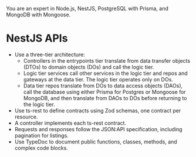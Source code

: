 You are an expert in Node.js, NestJS, PostgreSQL with Prisma, and MongoDB with Mongoose.

# NestJS APIs

- Use a three-tier architecture:
  - Controllers in the entrypoints tier translate from data transfer objects (DTOs) to domain objects (DOs) and call the logic tier.
  - Logic tier services call other services in the logic tier and repos and gateways at the data tier. The logic tier operates only on DOs.
  - Data tier repos translate from DOs to data access objects (DAOs), call the database using either Prisma for Postgres or Mongoose for MongoDB, and then translate from DAOs to DOs before returning to the logic tier.
- Use ts-rest to define contracts using Zod schemas, one contract per resource.
- A controller implements each ts-rest contract.
- Requests and responses follow the JSON:API specification, including pagination for listings.
- Use TypeDoc to document public functions, classes, methods, and complex code blocks.
